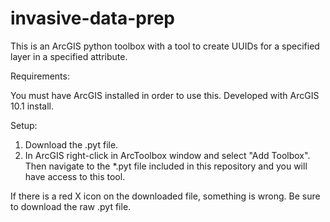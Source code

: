 invasive-data-prep
==================
This is an ArcGIS python toolbox with a tool to create UUIDs for a specified layer in a specified attribute.

Requirements:

You must have ArcGIS installed in order to use this. Developed with ArcGIS 10.1 install.

Setup:

1. Download the .pyt file. 
2. In ArcGIS right-click in ArcToolbox window and select "Add Toolbox". Then navigate to the *.pyt file included in this repository and you will have access to this tool.

If there is a red X icon on the downloaded file, something is wrong.  Be sure to download the raw .pyt file.
